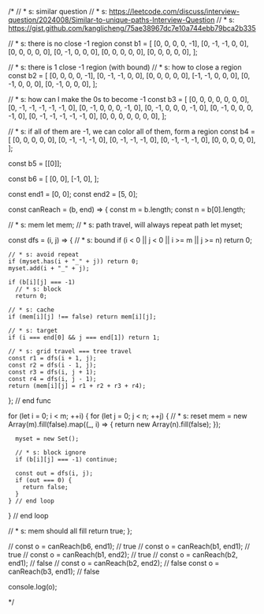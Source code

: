 /*
// * s: similar question
// * s: https://leetcode.com/discuss/interview-question/2024008/Similar-to-unique-paths-Interview-Question
// * s: https://gist.github.com/kanglicheng/75ae38967dc7e10a744ebb79bca2b335

// * s: there is no close -1 region
const b1 = [
  [0, 0, 0, 0, -1],
  [0, -1, -1, 0, 0],
  [0, 0, 0, 0, 0],
  [0, -1, 0, 0, 0],
  [0, 0, 0, 0, 0],
  [0, 0, 0, 0, 0],
];

// * s: there is 1 close -1 region (with bound)
// * s: how to close a region
const b2 = [
  [0, 0, 0, 0, -1],
  [0, -1, -1, 0, 0],
  [0, 0, 0, 0, 0],
  [-1, -1, 0, 0, 0],
  [0, -1, 0, 0, 0],
  [0, -1, 0, 0, 0],
];

// * s: how can I make the 0s to become -1
const b3 = [
  [0, 0, 0, 0, 0, 0, 0],
  [0, -1, -1, -1, -1, -1, 0],
  [0, -1, 0, 0, 0, -1, 0],
  [0, -1, 0, 0, 0, -1, 0],
  [0, -1, 0, 0, 0, -1, 0],
  [0, -1, -1, -1, -1, -1, 0],
  [0, 0, 0, 0, 0, 0, 0],
];

// * s: if all of them are -1, we can color all of them, form a region
const b4 = [
  [0, 0, 0, 0, 0],
  [0, -1, -1, -1, 0],
  [0, -1, -1, -1, 0],
  [0, -1, -1, -1, 0],
  [0, 0, 0, 0, 0],
];

const b5 = [[0]];

const b6 = [
  [0, 0],
  [-1, 0],
];

const end1 = [0, 0];
const end2 = [5, 0];

const canReach = (b, end) => {
  const m = b.length;
  const n = b[0].length;

  // * s: mem
  let mem;
  // * s: path travel, will always repeat path
  let myset;

  const dfs = (i, j) => {
    // * s: bound
    if (i < 0 || j < 0 || i >= m || j >= n) return 0;

    // * s: avoid repeat
    if (myset.has(i + "_" + j)) return 0;
    myset.add(i + "_" + j);

    if (b[i][j] === -1)
      // * s: block
      return 0;

    // * s: cache
    if (mem[i][j] !== false) return mem[i][j];

    // * s: target
    if (i === end[0] && j === end[1]) return 1;

    // * s: grid travel === tree travel
    const r1 = dfs(i + 1, j);
    const r2 = dfs(i - 1, j);
    const r3 = dfs(i, j + 1);
    const r4 = dfs(i, j - 1);
    return (mem[i][j] = r1 + r2 + r3 + r4);
  }; // end func

  for (let i = 0; i < m; ++i) {
    for (let j = 0; j < n; ++j) {
      // * s: reset
      mem = new Array(m).fill(false).map((_, i) => {
        return new Array(n).fill(false);
      });

      myset = new Set();

      // * s: block ignore
      if (b[i][j] === -1) continue;

      const out = dfs(i, j);
      if (out === 0) {
        return false;
      }
    } // end loop
  } // end loop

  // * s: mem should all fill
  return true;
};

// const o = canReach(b6, end1); // true
// const o = canReach(b1, end1); // true
// const o = canReach(b1, end2); // true
// const o = canReach(b2, end1); // false
// const o = canReach(b2, end2); // false
const o = canReach(b3, end1); // false

console.log(o);



*/
